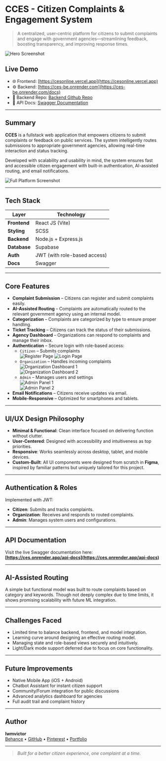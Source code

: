 # CCES - Citizen Complaints & Engagement System

> A centralized, user-centric platform for citizens to submit complaints and engage with government agencies—streamlining feedback, boosting transparency, and improving response times.

![Hero Screenshot](./public/hero.png)

## Live Demo

- 🌐 Frontend: [https://cesonline.vercel.app](https://cesonline.vercel.app)
- ⚙️ Backend: [https://ces-be.onrender.com](https://ces-be.onrender.com/docs)
- 📑 Backend Repo: [Backend Github Repo](https://github.com/iwmvictor/ces-be)
- 📑 API Docs: [Swagger Documentation](https://ces-be.onrender.com/docs/)

---

## Summary

**CCES** is a fullstack web application that empowers citizens to submit complaints or feedback on public services. The system intelligently routes submissions to appropriate government agencies, allowing real-time interaction and status tracking.

Developed with scalability and usability in mind, the system ensures fast and accessible citizen engagement with built-in authentication, AI-assisted routing, and email notifications.

![Full Platform Screenshot](./public/full.png)

---

## Tech Stack

| **Layer**     | **Technology**               |
| --------      | ---------------------------- |
| **Frontend**  | React JS (Vite)              |
| **Styling**   | SCSS                         |
| **Backend**   | Node.js + Express.js         |
| **Database**  | Supabase                     |
| **Auth**      | JWT (with role-based access) |
| **Docs**      | Swagger                      |

---

## Core Features

- **Complaint Submission** – Citizens can register and submit complaints easily.
- **AI-Assisted Routing** – Complaints are automatically routed to the relevant government agency using an internal model.
- **Categorization** – Complaints are categorized by type to ensure proper handling.
- **Ticket Tracking** – Citizens can track the status of their submissions.
- **Agency Dashboard** – Organizations can respond to complaints and manage their inbox.
- **Authentication** – Secure login with role-based access:
  - `Citizen` – Submits complaints  
    ![Register Page](./public/register.png)
    ![Login Page](./public/login.png)
  - `Organization` – Handles incoming complaints  
    ![Organization Dashboard 1](./public/org1.png)  
    ![Organization Dashboard 2](./public/org2.png)
  - `Admin` – Manages users and settings  
    ![Admin Panel 1](./public/admin1.png)  
    ![Admin Panel 2](./public/admin2.png)
- **Email Notifications** – Citizens receive updates via email.
- **Mobile-Responsive** – Optimized for smartphones and tablets.

---

## UI/UX Design Philosophy

- **Minimal & Functional**: Clean interface focused on delivering function without clutter.
- **User-Centered**: Designed with accessibility and intuitiveness as top priorities.
- **Responsive**: Works seamlessly across desktop, tablet, and mobile devices.
- **Custom-Built**: All UI components were designed from scratch in **Figma**, inspired by familiar patterns but uniquely tailored for this project.

---

## Authentication & Roles

Implemented with JWT:

- **Citizen**: Submits and tracks complaints.
- **Organization**: Receives and responds to routed complaints.
- **Admin**: Manages system users and configurations.

---

## API Documentation

Visit the live Swagger documentation here:  
**[https://ces.onrender.app/api-docs](https://ces.onrender.app/api-docs)**

---

## AI-Assisted Routing

A simple but functional model was built to route complaints based on category and keywords. Though not deeply complex due to time limits, it shows promising scalability with future ML integration.

---

## Challenges Faced

- Limited time to balance backend, frontend, and model integration.
- Learning curve around designing an effective routing model.
- Managing state and role-based views securely and intuitively.
- Light/Dark mode support deferred due to focus on core functionality.

---

## Future Improvements

- Native Mobile App (iOS + Android)
- Chatbot Assistant for instant citizen support
- Community/Forum integration for public discussions
- Advanced analytics dashboard for agencies
- Full audit trail and complaint history

---

## Author

**Iwmvictor**  
[Behance](https://www.behance.net/iwmvictor) • [GitHub](https://github.com/iwmvictor) • [Pinterest](https://www.pinterest.com/iwmvictor) • [Portfolio](https://iwmvictor.vercel.app)

---

> _Built for a better citizen experience, one complaint at a time._
